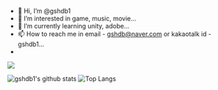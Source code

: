 - 👋 Hi, I’m @gshdb1
- 👀 I’m interested in game, music, movie...
- 🌱 I’m currently learning unity, adobe...
- 📫 How to reach me in email - gshdb@naver.com or kakaotalk id - gshdb1...
- 
<a href="https://www.instagram.com/kwonala1a/" target="_blank"><img src="https://img.shields.io/badge/kwonala1a-FB3958?style=flat-square&logo=E4405F&logoColor=FFFFFF"/></a>

![gshdb1's github stats](https://github-readme-stats.vercel.app/api?username=gshdb1&show_icons=true&theme=dracula)
![Top Langs](https://github-readme-stats.vercel.app/api/top-langs/?username=gshdb1&layout=compact&theme=dracula)

<!---
gshdb1/gshdb1 is a ✨ special ✨ repository because its `README.md` (this file) appears on your GitHub profile.
You can click the Preview link to take a look at your changes.
--->
